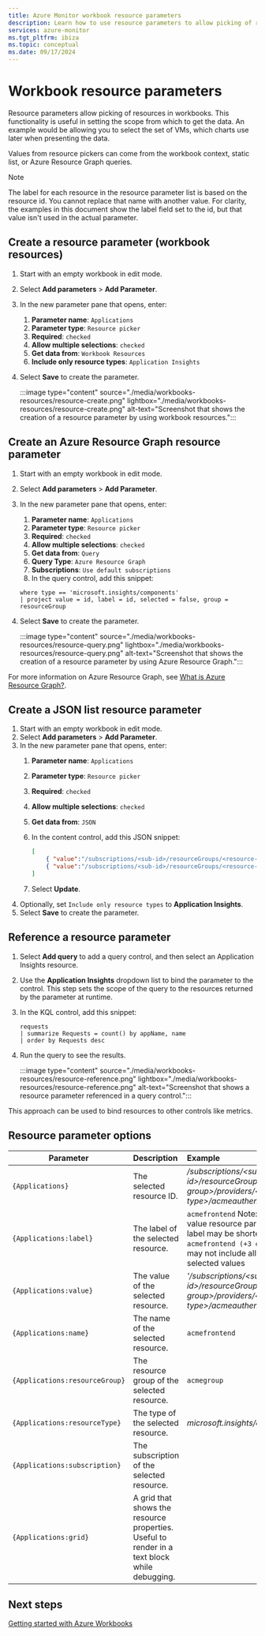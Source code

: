 ```yaml
---
title: Azure Monitor workbook resource parameters
description: Learn how to use resource parameters to allow picking of resources in workbooks. Use the resource parameters to set the scope from which to get the data.
services: azure-monitor
ms.tgt_pltfrm: ibiza
ms.topic: conceptual
ms.date: 09/17/2024
---
```


# Workbook resource parameters

Resource parameters allow picking of resources in workbooks. This functionality is useful in setting the scope from which to get the data. An example would be allowing you to select the set of VMs, which charts use later when presenting the data.

Values from resource pickers can come from the workbook context, static list, or Azure Resource Graph queries.

> [!NOTE]
> The label for each resource in the resource parameter list is based on the resource id.  You cannot replace that name with another value. For clarity, the examples in this document show the label field set to the id, but that value isn't used in the actual parameter.


## Create a resource parameter (workbook resources)

1. Start with an empty workbook in edit mode.
1. Select **Add parameters** > **Add Parameter**.
1. In the new parameter pane that opens, enter:
    1. **Parameter name**: `Applications`
    1. **Parameter type**: `Resource picker`
    1. **Required**: `checked`
    1. **Allow multiple selections**: `checked`
    1. **Get data from**: `Workbook Resources`
    1. **Include only resource types**: `Application Insights`
1. Select **Save** to create the parameter.

   :::image type="content" source="./media/workbooks-resources/resource-create.png" lightbox="./media/workbooks-resources/resource-create.png" alt-text="Screenshot that shows the creation of a resource parameter by using workbook resources.":::

## Create an Azure Resource Graph resource parameter

1. Start with an empty workbook in edit mode.
1. Select **Add parameters** > **Add Parameter**.
1. In the new parameter pane that opens, enter:
    1. **Parameter name**: `Applications`
    1. **Parameter type**: `Resource picker`
    1. **Required**: `checked`
    1. **Allow multiple selections**: `checked`
    1. **Get data from**: `Query`
    1. **Query Type**: `Azure Resource Graph`
    1. **Subscriptions**: `Use default subscriptions`
    1. In the query control, add this snippet:

    ```kusto
    where type == 'microsoft.insights/components'
    | project value = id, label = id, selected = false, group = resourceGroup
    ```

1. Select **Save** to create the parameter.

   :::image type="content" source="./media/workbooks-resources/resource-query.png" lightbox="./media/workbooks-resources/resource-query.png" alt-text="Screenshot that shows the creation of a resource parameter by using Azure Resource Graph.":::


For more information on Azure Resource Graph, see [What is Azure Resource Graph?](/azure/governance/resource-graph/overview).

## Create a JSON list resource parameter

1. Start with an empty workbook in edit mode.
1. Select **Add parameters** > **Add Parameter**.
1. In the new parameter pane that opens, enter:
    1. **Parameter name**: `Applications`
    1. **Parameter type**: `Resource picker`
    1. **Required**: `checked`
    1. **Allow multiple selections**: `checked`
    1. **Get data from**: `JSON`
    1. In the content control, add this JSON snippet:

        ```json
        [
            { "value":"/subscriptions/<sub-id>/resourceGroups/<resource-group>/providers/<resource-type>/acmeauthentication", "selected":true, "group":"Acme Backend" },
            { "value":"/subscriptions/<sub-id>/resourceGroups/<resource-group>/providers/<resource-type>/acmeweb", "selected":false, "group":"Acme Frontend" }
        ]
        ```

    1. Select **Update**.
1. Optionally, set `Include only resource types` to **Application Insights**.
1. Select **Save** to create the parameter.

## Reference a resource parameter

1. Select **Add query** to add a query control, and then select an Application Insights resource.
1. Use the **Application Insights** dropdown list to bind the parameter to the control. This step sets the scope of the query to the resources returned by the parameter at runtime.
1. In the KQL control, add this snippet:

    ```kusto
    requests
    | summarize Requests = count() by appName, name
    | order by Requests desc
    ```

1. Run the query to see the results.

   :::image type="content" source="./media/workbooks-resources/resource-reference.png" lightbox="./media/workbooks-resources/resource-reference.png" alt-text="Screenshot that shows a resource parameter referenced in a query control.":::

This approach can be used to bind resources to other controls like metrics.

## Resource parameter options

| Parameter | Description | Example |
| ------------- |:-------------|:-------------|
| `{Applications}` | The selected resource ID. | _/subscriptions/\<sub-id\>/resourceGroups/\<resource-group\>/providers/\<resource-type\>/acmeauthentication_ |
| `{Applications:label}` | The label of the selected resource. | `acmefrontend` Note: for multi-value resource parameters, this label may be shortened like `acmefrontend (+3 others)` and may not include all labels of all selected values |
| `{Applications:value}` | The value of the selected resource. | _'/subscriptions/\<sub-id\>/resourceGroups/\<resource-group\>/providers/\<resource-type\>/acmeauthentication'_ |
| `{Applications:name}` | The name of the selected resource. | `acmefrontend` |
| `{Applications:resourceGroup}` | The resource group of the selected resource. | `acmegroup` |
| `{Applications:resourceType}` | The type of the selected resource. | _microsoft.insights/components_ |
| `{Applications:subscription}` | The subscription of the selected resource. |  |
| `{Applications:grid}` | A grid that shows the resource properties. Useful to render in a text block while debugging.  |  |

## Next steps

[Getting started with Azure Workbooks](workbooks-overview.md)
